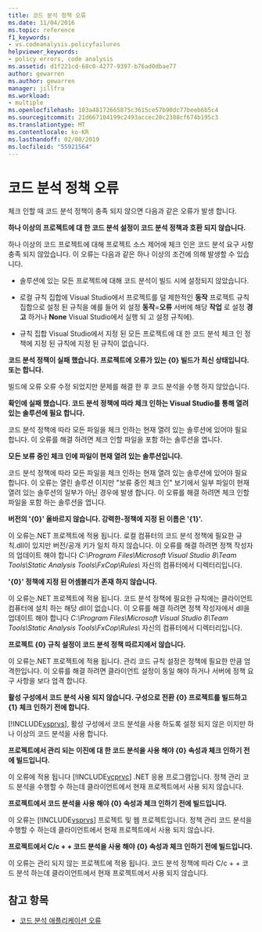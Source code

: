 ```yaml
---
title: 코드 분석 정책 오류
ms.date: 11/04/2016
ms.topic: reference
f1_keywords:
- vs.codeanalysis.policyfailures
helpviewer_keywords:
- policy errors, code analysis
ms.assetid: d1f221cd-68c0-4277-9397-b76ad0dbae77
author: gewarren
ms.author: gewarren
manager: jillfra
ms.workload:
- multiple
ms.openlocfilehash: 103a48172665875c3615ce57b90dc77beeb6b5c4
ms.sourcegitcommit: 21d667104199c2493accec20c2388cf674b195c3
ms.translationtype: MT
ms.contentlocale: ko-KR
ms.lasthandoff: 02/08/2019
ms.locfileid: "55921564"
---
```

# <a name="code-analysis-policy-errors"></a>코드 분석 정책 오류

체크 인할 때 코드 분석 정책이 충족 되지 않으면 다음과 같은 오류가 발생 합니다.

**하나 이상의 프로젝트에 대 한 코드 분석 설정이 코드 분석 정책과 호환 되지 않습니다.**

하나 이상의 코드 프로젝트에 대해 프로젝트 소스 제어에 체크 인은 코드 분석 요구 사항 충족 되지 않았습니다. 이 오류는 다음과 같은 하나 이상의 조건에 의해 발생할 수 있습니다.

- 솔루션에 있는 모든 프로젝트에 대해 코드 분석이 빌드 시에 설정되지 않았습니다.

- 로컬 규칙 집합에 Visual Studio에서 프로젝트를 덜 제한적인 **동작** 프로젝트 규칙 집합으로 설정 된 규칙을 예를 들어 외 설정 **동작**=**오류** 서버에 해당 **작업** 로 설정 **경고** 하거나 **None** Visual Studio에서 실행 되 고 설정 규칙에).

- 규칙 집합 Visual Studio에서 지정 된 모든 프로젝트에 대 한 코드 분석 체크 인 정책에 지정 된 규칙에 지정 된 규칙이 없습니다.

**코드 분석 정책이 실패 했습니다. 프로젝트에 오류가 있는 {0} 빌드가 최신 상태입니다. 또는 합니다.**

빌드에 오류 오류 수정 되었지만 문제를 해결 한 후 코드 분석을 수행 하지 않았습니다.

**확인에 실패 했습니다. 코드 분석 정책에 따라 체크 인하는 Visual Studio를 통해 열려 있는 솔루션에 필요 합니다.**

코드 분석 정책에 따라 모든 파일을 체크 인하는 현재 열려 있는 솔루션에 있어야 필요 합니다. 이 오류를 해결 하려면 체크 인할 파일을 포함 하는 솔루션을 엽니다.

**모든 보류 중인 체크 인에 파일이 현재 열려 있는 솔루션입니다.**

코드 분석 정책에 따라 모든 파일을 체크 인하는 현재 열려 있는 솔루션에 있어야 필요 합니다. 이 오류는 열린 솔루션 이지만 "보류 중인 체크 인" 보기에서 일부 파일이 현재 열려 있는 솔루션의 일부가 아닌 경우에 발생 합니다. 이 오류를 해결 하려면 체크 인할 파일을 포함 하는 솔루션을 엽니다.

**버전의 '{0}' 올바르지 않습니다. 강력한-정책에 지정 된 이름은 '{1}'.**

이 오류는.NET 프로젝트에 적용 됩니다. 로컬 컴퓨터의 코드 분석 정책에 필요한 규칙.dll이 있지만 버전/공개 키가 일치 하지 않습니다. 이 오류를 해결 하려면 정책 작성자의 업데이트 해야 합니다 *C:\Program Files\Microsoft Visual Studio 8\Team Tools\Static Analysis Tools\FxCop\Rules\\*  자신의 컴퓨터에서 디렉터리입니다.

**'{0}' 정책에 지정 된 어셈블리가 존재 하지 않습니다.**

이 오류는.NET 프로젝트에 적용 됩니다. 코드 분석 정책에 필요한 규칙에는 클라이언트 컴퓨터에 설치 하는 해당 dll이 없습니다. 이 오류를 해결 하려면 정책 작성자에서 dll을 업데이트 해야 합니다 *C:\Program Files\Microsoft Visual Studio 8\Team Tools\Static Analysis Tools\FxCop\Rules\\*  자신의 컴퓨터에서 디렉터리입니다.

**프로젝트 {0} 규칙 설정이 코드 분석 정책 따르지에서 않습니다.**

이 오류는.NET 프로젝트에 적용 됩니다. 관리 코드 규칙 설정은 정책에 필요한 만큼 엄격한입니다. 이 오류를 해결 하려면 클라이언트 설정이 동일 해야 하거나 서버에 정책 요구 사항을 보다 엄격 합니다.

**활성 구성에서 코드 분석 사용 되지 않습니다. 구성으로 전환 {0} 프로젝트를 빌드하고 {1} 체크 인하기 전에 합니다.**

[!INCLUDE[vsprvs](../code-quality/includes/vsprvs_md.md)], 활성 구성에서 코드 분석을 사용 하도록 설정 되지 않은 이지만 하나 이상의 코드 분석을 사용 합니다.

**프로젝트에서 관리 되는 이진에 대 한 코드 분석을 사용 해야 {0} 속성과 체크 인하기 전에 빌드입니다.**

이 오류에 적용 됩니다 [!INCLUDE[vcprvc](../code-quality/includes/vcprvc_md.md)] .NET 응용 프로그램입니다. 정책 관리 코드 분석을 수행할 수 하는데 클라이언트에서 현재 프로젝트에서 사용 되지 않습니다.

**프로젝트에서 코드 분석을 사용 해야 {0} 속성과 체크 인하기 전에 빌드입니다.**

이 오류는 [!INCLUDE[vsprvs](../code-quality/includes/vsprvs_md.md)] 프로젝트 및 웹 프로젝트입니다. 정책 관리 코드 분석을 수행할 수 하는데 클라이언트에서 현재 프로젝트에서 사용 되지 않습니다.

**프로젝트에서 C/c + + 코드 분석을 사용 해야 {0} 속성과 체크 인하기 전에 빌드입니다.**

이 오류는 관리 되지 않는 프로젝트에 적용 됩니다. 코드 분석 정책에 따라 C/c + + 코드 분석 하는데 클라이언트에서 현재 프로젝트에서 사용 되지 않습니다.

## <a name="see-also"></a>참고 항목

- [코드 분석 애플리케이션 오류](../code-quality/code-analysis-application-errors.md)